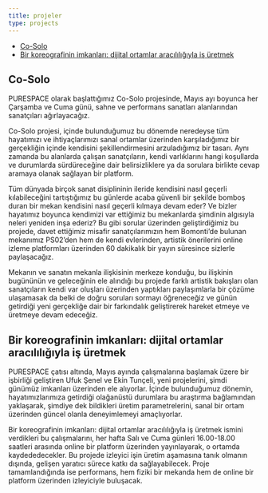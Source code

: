 ```yaml
---
title: projeler
type: projects
---
```

- [Co-Solo](#cosolo)
- [Bir koreografinin imkanları: dijital ortamlar aracılılığıyla iş üretmek](#bir-koreografinin-imkanlari)

## Co-Solo<a id="cosolo"></a>

PURESPACE olarak başlattığımız Co-Solo projesinde, Mayıs ayı boyunca her Çarşamba ve Cuma günü, sahne ve performans sanatları alanlarından sanatçıları ağırlayacağız.

Co-Solo projesi, içinde bulunduğumuz bu dönemde neredeyse tüm hayatımızı ve ihtiyaçlarımızı sanal ortamlar üzerinden karşıladığımız bir gerçekliğin içinde kendisini şekillendirmesini arzuladığımız bir tasarı. Aynı zamanda bu alanlarda çalışan sanatçıların, kendi varlıklarını hangi koşullarda ve durumlarda sürdüreceğine dair belirsizliklere ya da sorulara birlikte cevap aramaya olanak sağlayan bir platform.

Tüm dünyada birçok sanat disiplininin ileride kendisini nasıl geçerli kılabileceğini tartıştığımız bu günlerde acaba güvenli bir şekilde bomboş duran bir mekan kendisini nasıl geçerli kılmaya devam eder? Ve bizler hayatımız boyunca kendimizi var ettiğimiz bu mekanlarda şimdinin algısıyla neleri yeniden inşa ederiz? Bu gibi sorular üzerinden geliştirdiğimiz bu projede, davet ettiğimiz misafir sanatçılarımızın hem Bomonti’de bulunan mekanımız PS02’den hem de kendi evlerinden, artistik önerilerini online izleme platformları üzerinden 60 dakikalık bir yayın süresince sizlerle paylaşacağız.

Mekanın ve sanatın mekanla ilişkisinin merkeze konduğu, bu ilişkinin bugününün ve geleceğinin ele alındığı bu projede farklı artistik bakışları olan sanatçıların kendi var oluşları üzerinden yaptıkları paylaşımlarla bir çözüme ulaşamasak da belki de doğru soruları sormayı öğreneceğiz ve günün getirdiği yeni gerçekliğe dair bir farkındalık geliştirerek hareket etmeye ve üretmeye devam edeceğiz.

## Bir koreografinin imkanları: dijital ortamlar aracılılığıyla iş üretmek<a id="bir-koreografinin-imkanlari"></a>

PURESPACE çatısı altında, Mayıs ayında çalışmalarına başlamak üzere bir işbirliği geliştiren Ufuk Şenel ve Ekin Tunçeli, yeni projelerini, şimdi günümüz imkanları üzerinden ele alıyorlar. İçinde bulunduğumuz dönemin, hayatımızlarımıza getirdiği olağanüstü durumlara bu araştırma bağlamından yaklaşarak, şimdiye dek bildikleri üretim parametrelerini, sanal bir ortam üzerinden güncel olanla deneyimlemeyi amaçlıyorlar.

Bir koreografinin imkanları: dijital ortamlar aracılılığıyla iş üretmek ismini verdikleri bu çalışmalarını, her hafta Salı ve Cuma günleri 16.00-18.00 saatleri arasında online bir platform üzerinden yayınlayarak, o ortamda kaydededecekler. Bu projede izleyici işin üretim aşamasına tanık olmanın dışında, gelişen yaratıcı sürece katkı da sağlayabilecek. Proje tamamlandığında ise performans, hem fiziki bir mekanda hem de online bir platform üzerinden izleyiciyle buluşacak.
